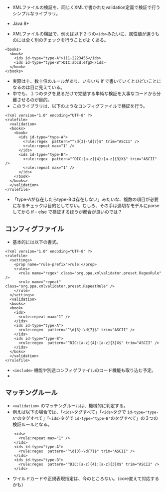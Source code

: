  * XMLファイルの検証を、同じくXMLで書かれたvalidation定義で検証で行うシンプルなライブラリ。
 * Java 8+

 * XMLファイルの検証で、例えば以下２つの```<ids>```みたいに、属性値が違うものには全く別のチェックを行うことがよくある。
```
<books>
  <book>
    <ids id-type="type-A">111-2223456</ids>
    <ids id-type="type-B">DIC:abcd:efgX</ids>
  </book>
</books>
```
 * 実際は十、数十倍のルールがあり、いちいち if で書いていくとひどいことになるのは目に見えている。
 * 中でも、１つのタグを見るだけで完結する単純な検証を大事なコードから分離させるのが目的。
 * このライブラリは、以下のようなコンフィグファイルで検証を行う。
```
<?xml version="1.0" encoding="UTF-8" ?>
<rulefile>
  <validation>
  <books>
    <book>
      <ids id-type="type-A">
        <rule:regex  pattern="^\d{3}-\d{7}$" trim="ASCII" />
        <rule:repeat max="1" />
      </ids>
      <ids id-type="type-B">
        <rule:regex  pattern="^DIC:[a-z]{4}:[a-z]{3}X$" trim="ASCII" />
        <rule:repeat max="1" />
      </ids>
    </book>
  </books>
  </validation>
</rulefile>
```

 * 「type-Aが存在したらtype-Bは存在しない」みたいな、複数の項目が必要になるチェックは目的としてない。むしろ、その手は適切なモデルにparseしてから if - else で検証するほうが都合が良いのでは？


## コンフィグファイル

 * 基本的には以下の書式。
```
<?xml version="1.0" encoding="UTF-8" ?>
<rulefile>
  <settings>
    <prop name="rule-prefix">rule:</prop>
    <rules>
      <rule name="regex" class="org.ppa.xmlvalidator.preset.RegexRule" />
      <rule name="repeat" class="org.ppa.xmlvalidator.preset.RepeatRule" />
    </rule>
  </settings>
  <validation>
  <books>
  <book>
    <ids>
      <rule:repeat max="1" />
    </ids>
    <ids id-type="type-A">
      <rule:regex  pattern="^\d{3}-\d{7}$" trim="ASCII" />
    </ids>
    <ids id-type="type-B">
      <rule:regex  pattern="^DIC:[a-z]{4}:[a-z]{3}X$" trim="ASCII" />
    </ids>
  </boks>
  </validation>
</rulefile>
```

 * ```<include>``` 機能や別途コンフィグファイルのロード機能も取り込む予定。
 *

## マッチングルール

 * ```<validation>``` のマッチングルールは、機械的に判定する。
 * 例えば以下の場合では、「```<ids>```タグすべて」「```<ids>```タグで ```id-type="type-A"```のタグすべて」「```<ids>```タグで ```id-type="type-B"```のタグすべて」の３つの検証ルールとなる。
```
    <ids>
      <rule:repeat max="1" />
    </ids>
    <ids id-type="type-A">
      <rule:regex  pattern="^\d{3}-\d{7}$" trim="ASCII" />
    </ids>
    <ids id-type="type-B">
      <rule:regex  pattern="^DIC:[a-z]{4}:[a-z]{3}X$" trim="ASCII" />
    </ids>
```
 * ワイルドカードや正規表現指定は、今のところない。（core変えて対応するかも）